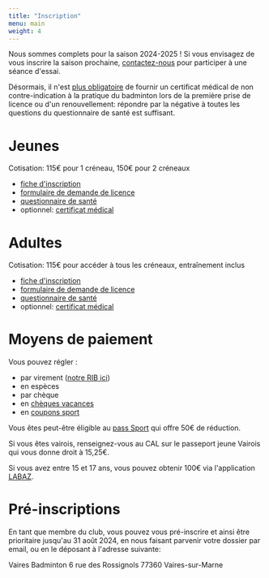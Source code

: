 ```yaml
---
title: "Inscription"
menu: main
weight: 4
---
```


Nous sommes complets pour la saison 2024-2025 ! Si vous envisagez de vous inscrire la saison prochaine, [contactez-nous](/contact) pour participer à une séance d'essai.

Désormais, il n'est <a href="https://www.ffbad.org/actualites/actualites/2024/prise-de-licence-suppression-de-la-fourniture-obligatoire-du-certificat-medical" target="_blank">plus obligatoire</a> de fournir un certificat médical de non contre-indication à la pratique du badminton lors de la première prise de licence ou d'un renouvellement: répondre par la négative à toutes les questions du questionnaire de santé est suffisant.


# Jeunes

Cotisation: 115€ pour 1 créneau, 150€ pour 2 créneaux

- <a href="/files/inscription_jeunes_2024.pdf" target="_blank">fiche d'inscription</a>
- <a href="https://frontwebservice.ffbad.org/api/documents/visit/2336" target="_blank">formulaire de demande de licence</a>
- <a href="https://echange.ffbad.org/index.php/s/fLDrPAzzi3pmNbw#pdfviewer" target="_blank">questionnaire de santé</a>
- optionnel: <a href="https://gdb.ffbad.org/2024-2025/Src/GDB-02/GUI02.01F01_PSO_CertificatDeNonContre-Indication_Form.pdf" target="_blank">certificat médical</a>

# Adultes

Cotisation: 115€ pour accéder à tous les créneaux, entraînement inclus

- <a href="/files/inscription_adultes_2024.pdf" target="_blank">fiche d'inscription</a>
- <a href="https://frontwebservice.ffbad.org/api/documents/visit/2335" target="_blank">formulaire de demande de licence</a>
- <a href="https://echange.ffbad.org/index.php/s/gwxR3oAB8JMWQnc#pdfviewer" target="_blank">questionnaire de santé</a>
- optionnel: <a href="https://gdb.ffbad.org/2024-2025/Src/GDB-02/GUI02.01F01_PSO_CertificatDeNonContre-Indication_Form.pdf" target="_blank">certificat médical</a>

# Moyens de paiement

Vous pouvez régler :
- par virement (<a href="/files/rib.pdf" target="_blank">notre RIB ici</a>)
- en espèces
- par chèque
- en <a href="https://www.ancv.com/obtenir-le-cheque-vacances" target="_blank">chèques vacances</a>
- en <a href="https://leguide.ancv.com/page/coupon-sport-pour-vos-envies-sportives" target="_blank">coupons sport</a>

Vous êtes peut-être éligible au <a href="https://www.pass.sports.gouv.fr/" target="_blank">pass Sport</a> qui offre 50€ de réduction.

Si vous êtes vairois, renseignez-vous au CAL sur le passeport jeune Vairois qui vous donne droit à 15,25€.

Si vous avez entre 15 et 17 ans, vous pouvez obtenir 100€ via l'application <a href="https://www.iledefrance.fr/toutes-les-actualites/labaz-lappli-bons-plans-de-la-region-pour-les-15-25-ans" target="_blank">LABAZ</a>.

# Pré-inscriptions

En tant que membre du club, vous pouvez vous pré-inscrire et ainsi être prioritaire jusqu'au 31 août 2024, en nous faisant parvenir votre dossier par email, ou en le déposant à l'adresse suivante:

Vaires Badminton
6 rue des Rossignols
77360 Vaires-sur-Marne